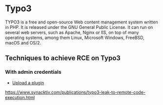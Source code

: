 # Typo3

TYPO3 is a free and open-source Web content management system written in PHP. It is released under the GNU General Public License. It can run on several web servers, such as Apache, Nginx or IIS, on top of many operating systems, among them Linux, Microsoft Windows, FreeBSD, macOS and OS/2.

## Techniques to achieve RCE on Typo3

### With admin credentials

 - [Upload a plugin](./techniques/Upload-a-plugin.md)


https://www.synacktiv.com/publications/typo3-leak-to-remote-code-execution.html